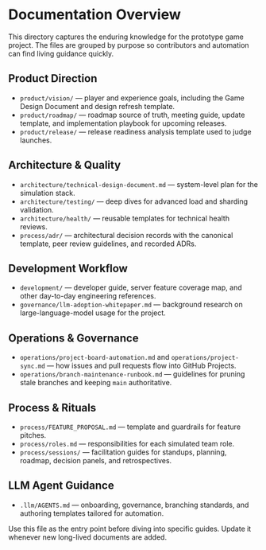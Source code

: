 # Documentation Overview

This directory captures the enduring knowledge for the prototype game project. The files are grouped by purpose so contributors and automation can find living guidance quickly.

## Product Direction
- `product/vision/` — player and experience goals, including the Game Design Document and design refresh template.
- `product/roadmap/` — roadmap source of truth, meeting guide, update template, and implementation playbook for upcoming releases.
- `product/release/` — release readiness analysis template used to judge launches.

## Architecture & Quality
- `architecture/technical-design-document.md` — system-level plan for the simulation stack.
- `architecture/testing/` — deep dives for advanced load and sharding validation.
- `architecture/health/` — reusable templates for technical health reviews.
- `process/adr/` — architectural decision records with the canonical template, peer review guidelines, and recorded ADRs.

## Development Workflow
- `development/` — developer guide, server feature coverage map, and other day-to-day engineering references.
- `governance/llm-adoption-whitepaper.md` — background research on large-language-model usage for the project.

## Operations & Governance
- `operations/project-board-automation.md` and `operations/project-sync.md` — how issues and pull requests flow into GitHub Projects.
- `operations/branch-maintenance-runbook.md` — guidelines for pruning stale branches and keeping `main` authoritative.

## Process & Rituals
- `process/FEATURE_PROPOSAL.md` — template and guardrails for feature pitches.
- `process/roles.md` — responsibilities for each simulated team role.
- `process/sessions/` — facilitation guides for standups, planning, roadmap, decision panels, and retrospectives.

## LLM Agent Guidance
- `.llm/AGENTS.md` — onboarding, governance, branching standards, and authoring templates tailored for automation.

Use this file as the entry point before diving into specific guides. Update it whenever new long-lived documents are added.
